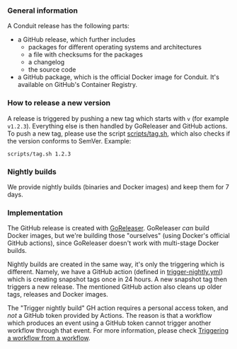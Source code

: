 ### General information
A Conduit release has the following parts:
* a GitHub release, which further includes
  * packages for different operating systems and architectures
  * a file with checksums for the packages
  * a changelog
  * the source code
* a GitHub package, which is the official Docker image for Conduit. It's available on GitHub's Container Registry.

### How to release a new version
A release is triggered by pushing a new tag which starts with `v` (for example `v1.2.3`). Everything else is then handled by 
GoReleaser and GitHub actions. To push a new tag, please use the script [scripts/tag.sh](https://github.com/ConduitIO/conduit/blob/main/scripts/tag.sh), 
which also checks if the version conforms to SemVer. Example:
```
scripts/tag.sh 1.2.3
```

### Nightly builds
We provide nightly builds (binaries and Docker images) and keep them for 7 days.

### Implementation
The GitHub release is created with [GoReleaser](https://github.com/goreleaser/goreleaser/). GoReleaser _can_ build Docker images,
but we're building those "ourselves" (using Docker's official GitHub actions), since GoReleaser doesn't work with multi-stage
Docker builds.

Nightly builds are created in the same way, it's only the triggering which is different. Namely, we have a GitHub action
(defined in [trigger-nightly.yml](/.github/workflows/trigger-nightly.yml)) which is creating snapshot tags once in 24 hours.
A new snapshot tag then triggers a new release. The mentioned GitHub action also cleans up older tags, releases and Docker images.

The "Trigger nightly build" GH action requires a personal access token, and _not_ a GitHub token provided by Actions. The 
reason is that a workflow which produces an event using a GitHub token cannot trigger another workflow through that event.
For more information, please check [Triggering a workflow from a workflow](https://docs.github.com/en/actions/using-workflows/triggering-a-workflow#triggering-a-workflow-from-a-workflow).
